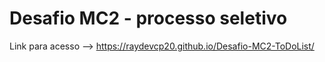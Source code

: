 # Desafio MC2 - processo seletivo

 Link para acesso --> https://raydevcp20.github.io/Desafio-MC2-ToDoList/
